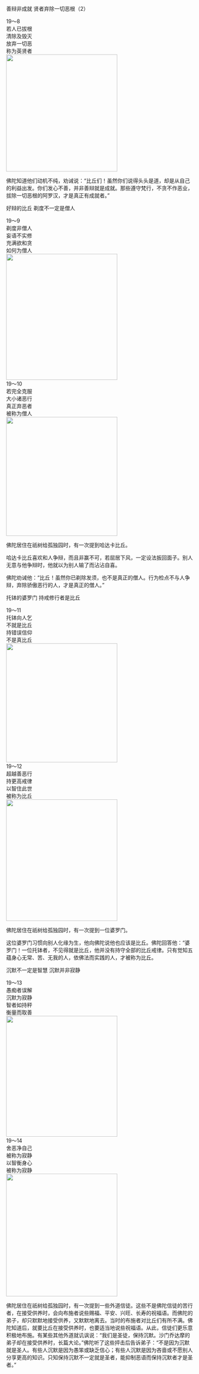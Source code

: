 善辩非成就 贤者弃除一切恶根（2）

<div class="e2">
<div>
19～8<br>
 若人已拔根<br>
 清除及毁灭 <br>
 放弃一切恶<br>
 称为英贤者
</div>
<img src="images/fjj-74-1.jpg" width="300" height="316"/>
</div>

佛陀知道他们动机不纯，劝诫说：“比丘们！虽然你们说得头头是道，却是从自己的利益出发。你们发心不善，并非善辩就是成就。那些遵守梵行，不贪不作恶业，拔除一切恶根的阿罗汉，才是真正有成就者。”

好辩的比丘 剃度不一定是僧人

<div class="e2">
<div>
19～9<br>
 剃度非僧人<br>
 妄语不实修<br>
 充满欲和贪<br>
 如何为僧人
</div>
<img src="images/fjj-74-2.jpg" width="300" height="340"/>
</div>

<div class="e2">
<div>
19～10<br>
 若完全克服<br>
 大小诸恶行<br>
 真正弃恶者<br>
 被称为僧人
</div>
<img src="images/fjj-74-3.jpg" width="300" height="321"/>
</div>

佛陀居住在祇树给孤独园时，有一次提到哈达卡比丘。

哈达卡比丘喜欢和人争辩，而且非赢不可，若屈居下风，一定设法扳回面子。别人无意与他争辩时，他就以为别人输了而沾沾自喜。

佛陀劝诫他：“比丘！虽然你已剃除发须，也不是真正的僧人。行为检点不与人争辩，弃除骄傲恶行的人，才是真正的僧人。”

托钵的婆罗门 持戒修行者是比丘

<div class="e2">
<div>
19～11 <br>
 托钵向人乞<br>
 不就是比丘<br>
 持错误信仰<br>
 不是真比丘
</div>
<img src="images/fjj-74-4.jpg" width="300" height="321"/>
</div>

<div class="e2">
<div>
19～12<br>
 超越善恶行<br>
 持更高戒律<br>
 以智住此世<br>
 被称为比丘
</div>
<img src="images/fjj-74-5.jpg" width="300" height="328"/>
</div>

佛陀居住在祇树给孤独园时，有一次提到一位婆罗门。

这位婆罗门习惯向别人化缘为生，他向佛陀说他也应该是比丘。佛陀回答他：“婆罗门！一位托钵者，不见得就是比丘，他并没有持守全部的比丘戒律。只有觉知五蕴身心无常、苦、无我的人，依佛法而实践的人，才被称为比丘。

沉默不一定是智慧 沉默并非寂静

<div class="e2">
<div>
19～13<br>
 愚痴者误解<br>
 沉默为寂静<br>
 智者如持秤<br>
 衡量而取善
</div>
<img src="images/fjj-74-6.jpg" width="300" height="326"/>
</div>

<div class="e2">
<div>
19～14<br>
 舍恶净自己<br>
 被称为寂静<br>
 以智衡身心<br>
 被称为寂静
</div>
<img src="images/fjj-74-7.jpg" width="300" height="331"/>
</div>

佛陀居住在祇树给孤独园时，有一次提到一些外道信徒。这些不是佛陀信徒的苦行者，在接受供养时，会向布施者说些赐福、平安、兴旺、长寿的祝福语。而佛陀的弟子，却只默默地接受供养，又默默地离去。当时的布施者对比丘们有所不满。佛陀知道后，就要比丘在接受供养时，也要适当地说些祝福语。从此，信徒们更乐意积极地布施。有某些其他外道就讥讽说：“我们是圣徒，保持沉默。沙门乔达摩的弟子却在接受供养时，长篇大论。”佛陀听了这些抨击后告诉弟子：“不是因为沉默就是圣人。有些人沉默是因为愚笨或缺乏信心；有些人沉默是因为吝啬或不愿别人分享更高的知识。只知保持沉默不一定就是圣者，能抑制恶语而保持沉默者才是圣者。”
